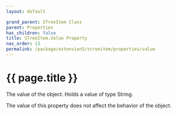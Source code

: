 ```yaml
---
layout: default

grand_parent: STreeItem Class
parent: Properties
has_children: false
title: STreeItem.Value Property
nav_order: 13
permalink: /package/extension5/streeitem/properties/value
---
```

# {{ page.title }}

The value of the object. Holds a value of type String.

The value of this property does not affect the behavior of the object.